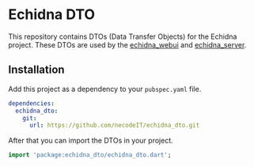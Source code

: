 # Echidna DTO

This repository contains DTOs (Data Transfer Objects) for the Echidna project. These DTOs are used by the [echidna_webui](https://github.com/necodeIT/echidna_webui) and [echidna_server](https://github.com/necodeIT/echidna_server).

## Installation

Add this project as a dependency to your `pubspec.yaml` file.

```yaml
dependencies:
  echidna_dto:
    git:
      url: https://github.com/necodeIT/echidna_dto.git
```

After that you can import the DTOs in your project.

```dart
import 'package:echidna_dto/echidna_dto.dart';
```
